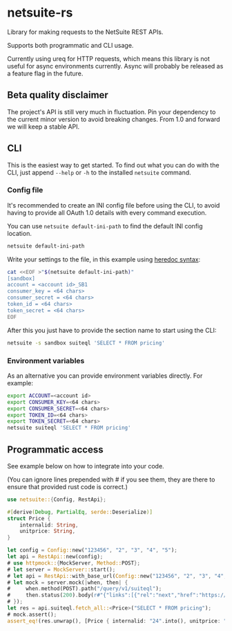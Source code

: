# netsuite-rs

Library for making requests to the NetSuite REST APIs.

Supports both programmatic and CLI usage.

Currently using ureq for HTTP requests, which means this library is not useful for async environments currently. Async will probably be released as a feature flag in the future.

## Beta quality disclaimer

The project's API is still very much in fluctuation. Pin your dependency to the current minor version to avoid breaking changes. From 1.0 and forward we will keep a stable API.

## CLI

This is the easiest way to get started. To find out what you can do with the CLI, just append `--help` or `-h` to the installed `netsuite` command.

### Config file
It's recommended to create an INI config file before using the CLI, to avoid having to provide all OAuth 1.0 details with every command execution.

You can use `netsuite default-ini-path` to find the default INI config location.
```bash
netsuite default-ini-path
```

Write your settings to the file, in this example using [heredoc syntax](https://en.wikipedia.org/wiki/Here_document):
```bash
cat <<EOF >"$(netsuite default-ini-path)"
[sandbox]
account = <account id>_SB1
consumer_key = <64 chars>
consumer_secret = <64 chars>
token_id = <64 chars>
token_secret = <64 chars>
EOF
```

After this you just have to provide the section name to start using the CLI:
```bash
netsuite -s sandbox suiteql 'SELECT * FROM pricing'
```

### Environment variables

As an alternative you can provide environment variables directly. For example:
```bash
export ACCOUNT=<account id>
export CONSUMER_KEY=<64 chars>
export CONSUMER_SECRET=<64 chars>
export TOKEN_ID=<64 chars>
export TOKEN_SECRET=<64 chars>
netsuite suiteql 'SELECT * FROM pricing'
```

## Programmatic access

See example below on how to integrate into your code.

(You can ignore lines prepended with # if you see them, they are there to ensure that provided rust code is correct.)

```rust
use netsuite::{Config, RestApi};

#[derive(Debug, PartialEq, serde::Deserialize)]
struct Price {
    internalid: String,
    unitprice: String,
}

let config = Config::new("123456", "2", "3", "4", "5");
let api = RestApi::new(config);
# use httpmock::{MockServer, Method::POST};
# let server = MockServer::start();
# let api = RestApi::with_base_url(Config::new("123456", "2", "3", "4", "5"), server.base_url());;
# let mock = server.mock(|when, then| {
#     when.method(POST).path("/query/v1/suiteql");
#     then.status(200).body(r#"{"links":[{"rel":"next","href":"https://123456.suitetalk.api.netsuite.com/services/rest/query/v1/suiteql?limit=2&offset=2"},{"rel":"last","href":"https://123456.suitetalk.api.netsuite.com/services/rest/query/v1/suiteql?limit=2&offset=1998"},{"rel":"self","href":"https://123456.suitetalk.api.netsuite.com/services/rest/query/v1/suiteql?limit=2"}],"count":2,"hasMore":false,"items":[{"links":[],"currency":"1","internalid":"24","item":"24","pricelevel":"15","quantity":"1","saleunit":"1","unitprice":"95.49"},{"links":[],"currency":"1","internalid":"24","item":"24","pricelevel":"21","quantity":"1","saleunit":"1","unitprice":"19.99"}],"offset":0,"totalResults":2000}"#);
# });
let res = api.suiteql.fetch_all::<Price>("SELECT * FROM pricing");
# mock.assert();
assert_eq!(res.unwrap(), [Price { internalid: "24".into(), unitprice: "95.49".into() }, Price { internalid: "24".into(), unitprice: "19.99".into() }]);
```
